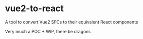 # vue2-to-react

A tool to convert Vue2 SFCs to their equivalent React components

Very much a POC + WIP, there be dragons
